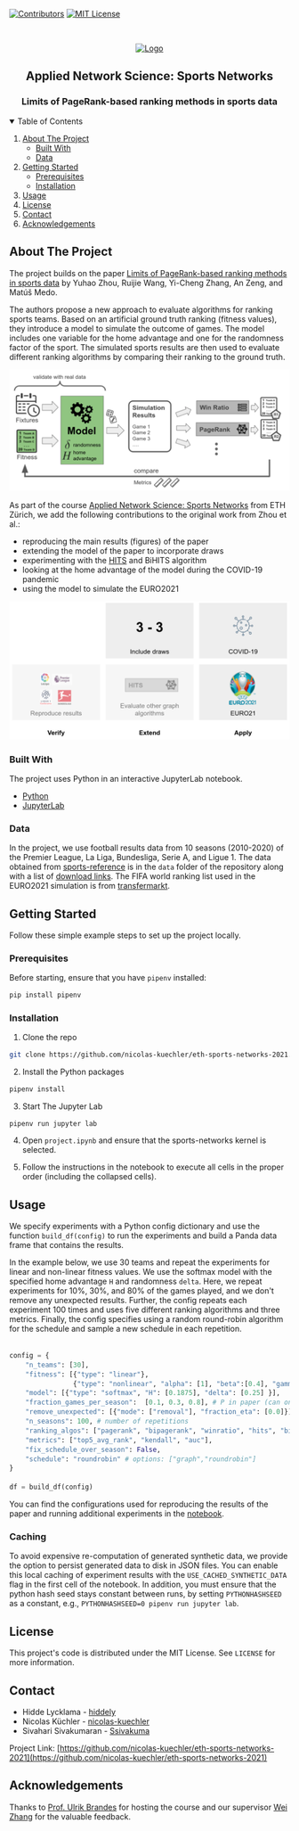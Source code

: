 <!--based on https://github.com/othneildrew/Best-README-Template-->

[![Contributors][contributors-shield]][contributors-url]
[![MIT License][license-shield]][license-url]


<!-- PROJECT LOGO -->
<br />
<p align="center">
  <a href="https://www.flaticon.com/authors/becris">
    <img src="https://image.flaticon.com/icons/png/512/2103/2103620.png" alt="Logo" width="80" height="80">  
  </a>

  <h2 align="center">Applied Network Science: Sports Networks</h2>
  <h3 align="center">Limits of PageRank-based ranking methods in sports data </h3> 
</p>

<!-- TABLE OF CONTENTS -->
<details open="open"> 
  <summary>Table of Contents</summary>
  <ol>
    <li>
      <a href="#about-the-project">About The Project</a>
      <ul>
        <li><a href="#built-with">Built With</a></li>
        <li><a href="#data">Data</a></li>
      </ul>
    </li>
    <li>
      <a href="#getting-started">Getting Started</a>
      <ul>
        <li><a href="#prerequisites">Prerequisites</a></li>
        <li><a href="#installation">Installation</a></li>
      </ul>
    </li>
    <li><a href="#usage">Usage</a></li>
    <li><a href="#license">License</a></li>
    <li><a href="#contact">Contact</a></li>
    <li><a href="#acknowledgements">Acknowledgements</a></li>
  </ol>
</details>



<!-- ABOUT THE PROJECT -->
## About The Project

The project builds on the paper [Limits of PageRank-based ranking methods in sports data](https://arxiv.org/abs/2012.06366) by Yuhao Zhou, Ruijie Wang, Yi-Cheng Zhang, An Zeng, and Matúš Medo.

The authors propose a new approach to evaluate algorithms for ranking sports teams.
Based on an artificial ground truth ranking (fitness values), they introduce a model to simulate the outcome of games.
The model includes one variable for the home advantage and one for the randomness factor of the sport.
The simulated sports results are then used to evaluate different ranking algorithms by comparing their ranking to the ground truth.


![Pipeline](plots/pipeline.png)


As part of the course [Applied Network Science: Sports Networks](http://www.vvz.ethz.ch/Vorlesungsverzeichnis/lerneinheit.view?lerneinheitId=136857&semkez=2020S&ansicht=KATALOGDATEN&lang=en) from ETH Zürich, we add the following contributions to the original work from Zhou et al.:
* reproducing the main results (figures) of the paper
* extending the model of the paper to incorporate draws
* experimenting with the [HITS](https://en.wikipedia.org/wiki/HITS_algorithm) and BiHITS algorithm
* looking at the home advantage of the model during the COVID-19 pandemic
* using the model to simulate the EURO2021

![Overview Contributions](plots/contributions.png)


### Built With

The project uses Python in an interactive JupyterLab notebook. 
* [Python](https://www.python.org/)
* [JupyterLab](https://jupyterlab.readthedocs.io/en/stable/)


### Data

In the project, we use football results data from 10 seasons (2010-2020) of the Premier League, La Liga, Bundesliga, Serie A, and Ligue 1.
The data obtained from [sports-reference](https://www.sports-reference.com) is in the `data` folder of the repository along with a list of [download links](data/download-links.md).
The FIFA world ranking list used in the EURO2021 simulation is from [transfermarkt](https://www.transfermarkt.com/wettbewerbe/fifa).



<!-- GETTING STARTED -->
## Getting Started

Follow these simple example steps to set up the project locally.

### Prerequisites

Before starting, ensure that you have `pipenv` installed:

```sh
pip install pipenv
```

### Installation

1. Clone the repo
```sh
git clone https://github.com/nicolas-kuechler/eth-sports-networks-2021.git
```

2. Install the Python packages
```sh
pipenv install
```

3. Start The Jupyter Lab
```
pipenv run jupyter lab
```

4. Open `project.ipynb` and ensure that the sports-networks kernel is selected.

5. Follow the instructions in the notebook to execute all cells in the proper order (including the collapsed cells).

<!-- USAGE EXAMPLES -->
## Usage


We specify experiments with a Python config dictionary and use the function `build_df(config)` to run the experiments and build a Panda data frame that contains the results.

In the example below, we use 30 teams and repeat the experiments for linear and non-linear fitness values. We use the softmax model with the specified home advantage `H` and randomness `delta`.
Here, we repeat experiments for 10%, 30%, and 80% of the games played, and we don't remove any unexpected results. 
Further, the config repeats each experiment 100 times and uses five different ranking algorithms and three metrics.
Finally, the config specifies using a random round-robin algorithm for the schedule and sample a new schedule in each repetition. 

```python

config = {
    "n_teams": [30],
    "fitness": [{"type": "linear"}, 
                {"type": "nonlinear", "alpha": [1], "beta":[0.4], "gamma": ["fix"] }],
    "model": [{"type": "softmax", "H": [0.1875], "delta": [0.25] }],
    "fraction_games_per_season":  [0.1, 0.3, 0.8], # P in paper (can only be between [0,1])
    "remove_unexpected": [{"mode": ["removal"], "fraction_eta": [0.0]}],
    "n_seasons": 100, # number of repetitions
    "ranking_algos": ["pagerank", "bipagerank", "winratio", "hits", "bihits"],
    "metrics": ["top5_avg_rank", "kendall", "auc"],
    "fix_schedule_over_season": False,
    "schedule": "roundrobin" # options: ["graph","roundrobin"]
}

df = build_df(config)

```

You can find the configurations used for reproducing the results of the paper and running additional experiments in the [notebook](project.ipynb).

### Caching
To avoid expensive re-computation of generated synthetic data, we provide the option to persist generated data to disk in JSON files.
You can enable this local caching of experiment results with the `USE_CACHED_SYNTHETIC_DATA` flag in the first cell of the notebook.
In addition, you must ensure that the python hash seed stays constant between runs, by setting `PYTHONHASHSEED` as a constant, e.g.,  `PYTHONHASHSEED=0 pipenv run jupyter lab`.

<!-- LICENSE -->
## License

This project's code is distributed under the MIT License. See `LICENSE` for more information.


<!-- CONTACT -->
## Contact

* Hidde Lycklama - [hiddely](https://github.com/hiddely)
* Nicolas Küchler - [nicolas-kuechler](https://github.com/nicolas-kuechler)
* Sivahari Sivakumaran - [Ssivakuma](https://github.com/Ssivakuma)


Project Link: [https://github.com/nicolas-kuechler/eth-sports-networks-2021](https://github.com/nicolas-kuechler/eth-sports-networks-2021)



<!-- ACKNOWLEDGEMENTS -->
## Acknowledgements

Thanks to [Prof. Ulrik Brandes](https://sn.ethz.ch/profile.html?persid=239462) for hosting the course and our supervisor [Wei Zhang](https://sn.ethz.ch/profile.html?persid=283222) for the valuable feedback. 


<!-- MARKDOWN LINKS & IMAGES -->
<!-- https://www.markdownguide.org/basic-syntax/#reference-style-links -->
[contributors-shield]: https://img.shields.io/github/contributors/nicolas-kuechler/eth-sports-networks-2021.svg?style=for-the-badge
[contributors-url]: https://github.com/nicolas-kuechler/eth-sports-networks-2021/graphs/contributors
[license-shield]: https://img.shields.io/github/license/othneildrew/Best-README-Template.svg?style=for-the-badge
[license-url]: https://github.com/nicolas-kuechler/eth-sports-networks-2021/blob/main/LICENSE
